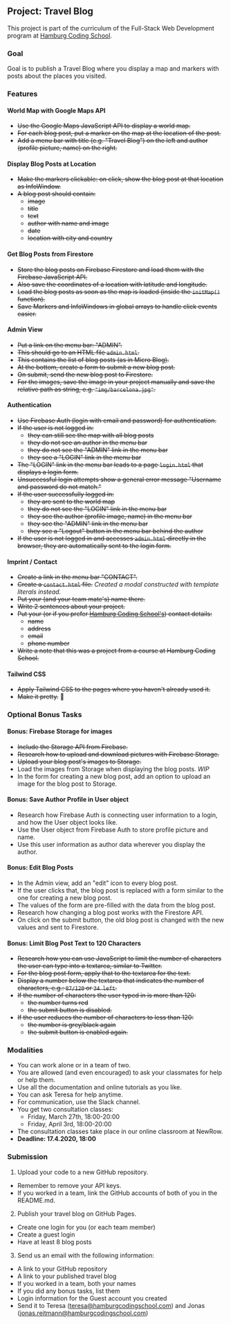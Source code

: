 ## Project: Travel Blog

This project is part of the curriculum of the Full-Stack Web Development program at [Hamburg Coding School](https://hamburgcodingschool.com/).

### Goal

Goal is to publish a Travel Blog where you display a map and markers with posts about the places you visited.

### Features

#### World Map with Google Maps API

-   ~~Use the Google Maps JavaScript API to display a world map.~~
-   ~~For each blog post, put a marker on the map at the location of the post.~~
-   ~~Add a menu bar with title (e.g. "Travel Blog") on the left and author (profile picture, name) on the right.~~

#### Display Blog Posts at Location

-   ~~Make the markers clickable: on click, show the blog post at that location as InfoWindow.~~
-   ~~A blog post should contain:~~
    -   ~~image~~
    -   ~~title~~
    -   ~~text~~
    -   ~~author with name and image~~
    -   ~~date~~
    -   ~~location with city and country~~

#### Get Blog Posts from Firestore

-   ~~Store the blog posts on Firebase Firestore and load them with the Firebase JavaScript API.~~
-   ~~Also save the coordinates of a location with latitude and longitude.~~
-   ~~Load the blog posts as soon as the map is loaded (inside the `initMap()` function).~~
-   ~~Save Markers and InfoWindows in global arrays to handle click events easier.~~

#### Admin View

-   ~~Put a link on the menu bar: "ADMIN".~~
-   ~~This should go to an HTML file `admin.html`.~~
-   ~~This contains the list of blog posts (as in Micro Blog).~~
-   ~~At the bottom, create a form to submit a new blog post.~~
-   ~~On submit, send the new blog post to Firestore.~~
-   ~~For the images, save the image in your project manually and save the relative path as string, e.g. `"img/barcelona.jpg"`.~~

#### Authentication

-   ~~Use Firebase Auth (login with email and password) for authentication.~~
-   ~~If the user is not logged in:~~
    -   ~~they can still see the map with all blog posts~~
    -   ~~they do not see an author in the menu bar~~
    -   ~~they do not see the "ADMIN" link in the menu bar~~
    -   ~~they see a "LOGIN" link in the menu bar~~
-   ~~The "LOGIN" link in the menu bar leads to a page `login.html` that displays a login form.~~
-   ~~Unsuccessful login attempts show a general error message "Username and password do not match."~~
-   ~~If the user successfully logged in:~~
    -   ~~they are sent to the world map~~
    -   ~~they do not see the "LOGIN" link in the menu bar~~
    -   ~~they see the author (profile image, name) in the menu bar~~
    -   ~~they see the "ADMIN" link in the menu bar~~
    -   ~~they see a "Logout" button in the menu bar behind the author~~
-   ~~If the user is not logged in and accesses `admin.html` directly in the browser, they are automatically sent to the login form.~~

#### Imprint / Contact

-   ~~Create a link in the menu bar "CONTACT".~~
-   ~~Create a `contact.html` file.~~ _Created a modal constructed with template literals instead._
-   ~~Put your (and your team mate's) name there.~~
-   ~~Write 2 sentences about your project.~~
-   ~~Put your (or if you prefer [Hamburg Coding School's](https://hamburgcodingschool.com/contact/)) contact details:~~
    -   ~~name~~
    -   ~~address~~
    -   ~~email~~
    -   ~~phone number~~
-   ~~Write a note that this was a project from a course at Hamburg Coding School.~~

#### Tailwind CSS

-   ~~Apply Tailwind CSS to the pages where you haven't already used it.~~
-   ~~Make it pretty.~~ 🤩

### Optional Bonus Tasks

#### Bonus: Firebase Storage for images

-   ~~Include the Storage API from Firebase.~~
-   ~~Research how to upload and download pictures with Firebase Storage.~~
-   ~~Upload your blog post's images to Storage.~~
-   Load the images from Storage when displaying the blog posts. _WIP_
-   In the form for creating a new blog post, add an option to upload an image for the blog post to Storage.

#### Bonus: Save Author Profile in User object

-   Research how Firebase Auth is connecting user information to a login, and how the User object looks like.
-   Use the User object from Firebase Auth to store profile picture and name.
-   Use this user information as author data wherever you display the author.

#### Bonus: Edit Blog Posts

-   In the Admin view, add an "edit" icon to every blog post.
-   If the user clicks that, the blog post is replaced with a form similar to the one for creating a new blog post.
-   The values of the form are pre-filled with the data from the blog post.
-   Research how changing a blog post works with the Firestore API.
-   On click on the submit button, the old blog post is changed with the new values and sent to Firestore.

#### Bonus: Limit Blog Post Text to 120 Characters

-   ~~Research how you can use JavaScript to limit the number of characters the user can type into a textarea, similar to Twitter.~~
-   ~~For the blog post form, apply that to the textarea for the text.~~
-   ~~Display a number below the textarea that indicates the number of characters, e.g.: `87/120` or `34 left`.~~
-   ~~If the number of characters the user typed in is more than 120:~~
    -   ~~the number turns red~~
    -   ~~the submit button is disabled.~~
-   ~~If the user reduces the number of characters to less than 120:~~
    -   ~~the number is grey/black again~~
    -   ~~the submit button is enabled again.~~

### Modalities

-   You can work alone or in a team of two.
-   You are allowed (and even encouraged) to ask your classmates for help or help them.
-   Use all the documentation and online tutorials as you like.
-   You can ask Teresa for help anytime.
-   For communication, use the Slack channel.
-   You get two consultation classes:
    -   Friday, March 27th, 18:00-20:00
    -   Friday, April 3rd, 18:00-20:00
-   The consultation classes take place in our online classroom at NewRow.
-   **Deadline: 17.4.2020, 18:00**

### Submission

1. Upload your code to a new GitHub repository.

-   Remember to remove your API keys.
-   If you worked in a team, link the GitHub accounts of both of you in the README.md.

2. Publish your travel blog on GitHub Pages.

-   Create one login for you (or each team member)
-   Create a guest login
-   Have at least 8 blog posts

3. Send us an email with the following information:

-   A link to your GitHub repository
-   A link to your published travel blog
-   If you worked in a team, both your names
-   If you did any bonus tasks, list them
-   Login information for the Guest account you created
-   Send it to Teresa (teresa@hamburgcodingschool.com) and Jonas (jonas.reitmann@hamburgcodingschool.com)
